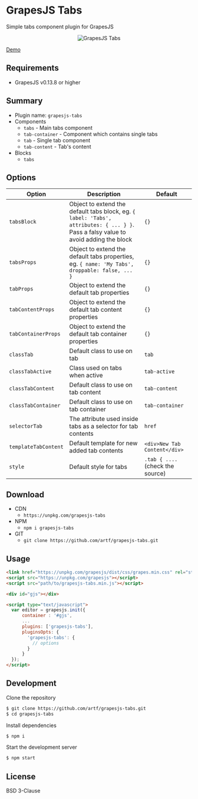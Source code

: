 # GrapesJS Tabs

Simple tabs component plugin for GrapesJS

<p align="center"><img src="http://grapesjs.com/img/tabs.gif" alt="GrapesJS Tabs" align="center"/></p>


[Demo](http://grapesjs.com/demo.html)


## Requirements
* GrapesJS v0.13.8 or higher


## Summary

* Plugin name: `grapesjs-tabs`
* Components
  * `tabs` - Main tabs component
  * `tab-container` - Component which contains single tabs
  * `tab` - Single tab component
  * `tab-content` - Tab's content
* Blocks
  * `tabs`





## Options

|Option|Description|Default|
|-|-|-
| `tabsBlock` | Object to extend the default tabs block, eg. `{ label: 'Tabs', attributes: { ... } }`. Pass a falsy value to avoid adding the block| `{}` |
| `tabsProps` | Object to extend the default tabs properties, eg. `{ name: 'My Tabs', droppable: false, ... }` | `{}` |
| `tabProps` | Object to extend the default tab properties | `{}` |
| `tabContentProps` | Object to extend the default tab content properties | `{}` |
| `tabContainerProps` | Object to extend the default tab container properties | `{}` |
| `classTab` | Default class to use on tab | `tab` |
| `classTabActive` | Class used on tabs when active | `tab-active` |
| `classTabContent` | Default class to use on tab content | `tab-content` |
| `classTabContainer` | Default class to use on tab container | `tab-container` |
| `selectorTab` | The attribute used inside tabs as a selector for tab contents | `href` |
| `templateTabContent` | Default template for new added tab contents | `<div>New Tab Content</div>` |
| `style` | Default style for tabs | `.tab { ....` (check the source) |



## Download

* CDN
  * `https://unpkg.com/grapesjs-tabs`
* NPM
  * `npm i grapesjs-tabs`
* GIT
  * `git clone https://github.com/artf/grapesjs-tabs.git`





## Usage

```html
<link href="https://unpkg.com/grapesjs/dist/css/grapes.min.css" rel="stylesheet"/>
<script src="https://unpkg.com/grapesjs"></script>
<script src="path/to/grapesjs-tabs.min.js"></script>

<div id="gjs"></div>

<script type="text/javascript">
  var editor = grapesjs.init({
      container : '#gjs',
      ...
      plugins: ['grapesjs-tabs'],
      pluginsOpts: {
        'grapesjs-tabs': {
          // options
        }
      }
  });
</script>
```





## Development

Clone the repository

```sh
$ git clone https://github.com/artf/grapesjs-tabs.git
$ cd grapesjs-tabs
```

Install dependencies

```sh
$ npm i
```

Start the development server

```sh
$ npm start
```





## License

BSD 3-Clause
